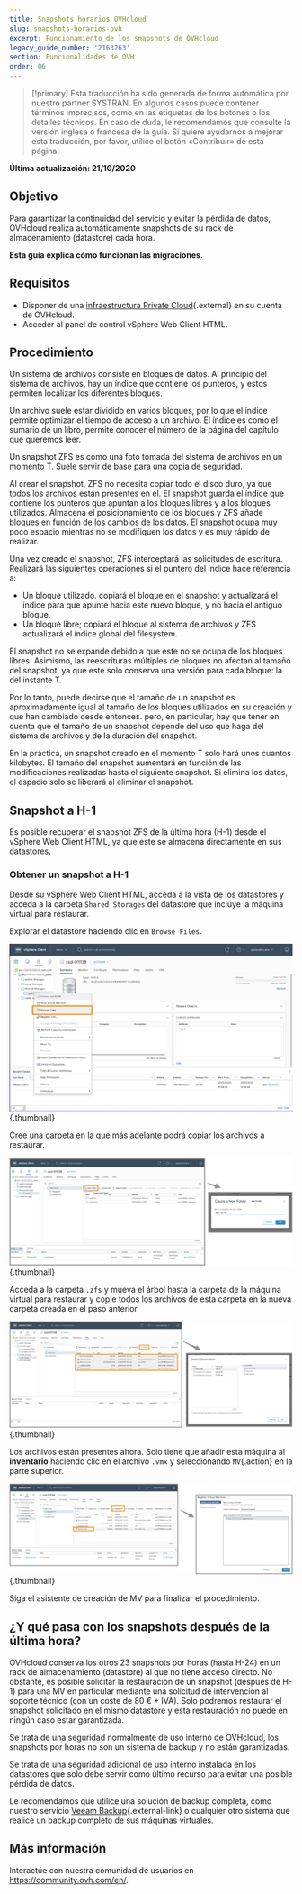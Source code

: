 ```yaml
---
title: Snapshots horarios OVHcloud
slug: snapshots-horarios-ovh
excerpt: Funcionamiento de los snapshots de OVHcloud
legacy_guide_number: '2163263'
section: Funcionalidades de OVH
order: 06
---
```


> [!primary]
> Esta traducción ha sido generada de forma automática por nuestro partner SYSTRAN. En algunos casos puede contener términos imprecisos, como en las etiquetas de los botones o los detalles técnicos. En caso de duda, le recomendamos que consulte la versión inglesa o francesa de la guía. Si quiere ayudarnos a mejorar esta traducción, por favor, utilice el botón «Contribuir» de esta página.
> 


**Última actualización: 21/10/2020**

## Objetivo

Para garantizar la continuidad del servicio y evitar la pérdida de datos, OVHcloud realiza automáticamente snapshots de su rack de almacenamiento (datastore) cada hora.

**Esta guía explica cómo funcionan las migraciones.**

## Requisitos

* Disponer de una [infraestructura Private Cloud](https://www.ovhcloud.com/es/enterprise/products/hosted-private-cloud/){.external} en su cuenta de OVHcloud.
* Acceder al panel de control vSphere Web Client HTML.

## Procedimiento

Un sistema de archivos consiste en bloques de datos. Al principio del sistema de archivos, hay un índice que contiene los punteros, y estos permiten localizar los diferentes bloques.

Un archivo suele estar dividido en varios bloques, por lo que el índice permite optimizar el tiempo de acceso a un archivo. El índice es como el sumario de un libro, permite conocer el número de la página del capítulo que queremos leer.
 
Un snapshot ZFS es como una foto tomada del sistema de archivos en un momento T. Suele servir de base para una copia de seguridad.
 
Al crear el snapshot, ZFS no necesita copiar todo el disco duro, ya que todos los archivos están presentes en él. El snapshot guarda el índice que contiene los punteros que apuntan a los bloques libres y a los bloques utilizados. Almacena el posicionamiento de los bloques y ZFS añade bloques en función de los cambios de los datos. El snapshot ocupa muy poco espacio mientras no se modifiquen los datos y es muy rápido de realizar.
 
Una vez creado el snapshot, ZFS interceptará las solicitudes de escritura. Realizará las siguientes operaciones si el puntero del índice hace referencia a:
 
- Un bloque utilizado. copiará el bloque en el snapshot y actualizará el índice para que apunte hacia este nuevo bloque, y no hacia el antiguo bloque.
- Un bloque libre; copiará el bloque al sistema de archivos y ZFS actualizará el índice global del filesystem.
 
El snapshot no se expande debido a que este no se ocupa de los bloques libres. Asimismo, las reescrituras múltiples de bloques no afectan al tamaño del snapshot, ya que este solo conserva una versión para cada bloque: la del instante T.
 
Por lo tanto, puede decirse que el tamaño de un snapshot es aproximadamente igual al tamaño de los bloques utilizados en su creación y que han cambiado desde entonces. pero, en particular, hay que tener en cuenta que el tamaño de un snapshot depende del uso que haga del sistema de archivos y de la duración del snapshot.
 
En la práctica, un snapshot creado en el momento T solo hará unos cuantos kilobytes. El tamaño del snapshot aumentará en función de las modificaciones realizadas hasta el siguiente snapshot. Si elimina los datos, el espacio solo se liberará al eliminar el snapshot.

## Snapshot a H-1

Es posible recuperar el snapshot ZFS de la última hora (H-1) desde el vSphere Web Client HTML, ya que este se almacena directamente en sus datastores. 

### Obtener un snapshot a H-1

Desde su vSphere Web Client HTML, acceda a la vista de los datastores y acceda a la carpeta `Shared Storages` del datastore que incluye la máquina virtual para restaurar.

Explorar el datastore haciendo clic en `Browse Files`.

![](images/snapshot01.png){.thumbnail}

Cree una carpeta en la que más adelante podrá copiar los archivos a restaurar.

![](images/snapshot02.png){.thumbnail}

Acceda a la carpeta `.zfs` y mueva el árbol hasta la carpeta de la máquina virtual para restaurar y copie todos los archivos de esta carpeta en la nueva carpeta creada en el paso anterior.

![](images/snapshot03.png){.thumbnail}

Los archivos están presentes ahora. Solo tiene que añadir esta máquina al **inventario** haciendo clic en el archivo `.vmx` y seleccionando `MV`{.action} en la parte superior.

![](images/snapshot04.png){.thumbnail}

Siga el asistente de creación de MV para finalizar el procedimiento.

## ¿Y qué pasa con los snapshots después de la última hora?

OVHcloud conserva los otros 23 snapshots por horas (hasta H-24) en un rack de almacenamiento (datastore) al que no tiene acceso directo. No obstante, es posible solicitar la restauración de un snapshot (después de H-1) para una MV en particular mediante una solicitud de intervención al soporte técnico (con un coste de 80 € + IVA). Solo podremos restaurar el snapshot solicitado en el mismo datastore y esta restauración no puede en ningún caso estar garantizada.

Se trata de una seguridad normalmente de uso interno de OVHcloud, los snapshots por horas no son un sistema de backup y no están garantizadas.

Se trata de una seguridad adicional de uso interno instalada en los datastores que solo debe servir como último recurso para evitar una posible pérdida de datos.

Le recomendamos que utilice una solución de backup completa, como nuestro servicio [Veeam Backup](https://docs.ovh.com/gb/en/private-cloud/veeam-backup-as-a-service/){.external-link} o cualquier otro sistema que realice un backup completo de sus máquinas virtuales.

## Más información

Interactúe con nuestra comunidad de usuarios en <https://community.ovh.com/en/>.
